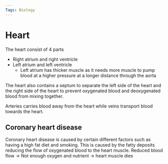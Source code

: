 ```yaml
---
Tags: Biology
---
```

# Heart
The heart consist of 4 parts
- Right atrium and right ventricle 
- Left atrium and left ventricle 
	- Left atrium has thicker muscle as it needs more muscle to pump blood at a higher pressure at a longer distance through the aorta

The heart also contains a septum to separate the left side of the heart and the right side of the heart to prevent oxygenated blood and deoxygenated blood from mixing together.

Arteries carries blood away from the heart while veins transport blood towards the heart.

## Coronary heart disease
Coronary heart disease is caused by certain different factors such as having a high fat diet and smoking.
This is caused by the fatty deposits reducing the flow of oxygenated blood to the heart muscle.
Reduced blood flow -> Not enough oxygen and nutrient -> heart muscle dies